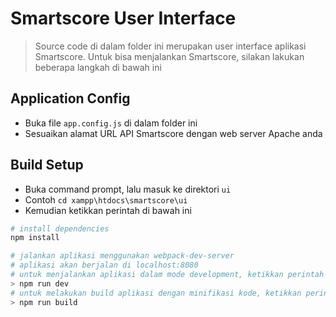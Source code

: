 # Smartscore User Interface

> Source code di dalam folder ini merupakan user interface aplikasi Smartscore.
> Untuk bisa menjalankan Smartscore, silakan lakukan beberapa langkah di bawah ini

## Application Config
- Buka file `app.config.js` di dalam folder ini
- Sesuaikan alamat URL API Smartscore dengan web server Apache anda

## Build Setup
- Buka command prompt, lalu masuk ke direktori ```ui```
- Contoh ``` cd xampp\htdocs\smartscore\ui ```
- Kemudian ketikkan perintah di bawah ini

``` bash
# install dependencies
npm install

# jalankan aplikasi menggunakan webpack-dev-server
# aplikasi akan berjalan di localhost:8080
# untuk menjalankan aplikasi dalam mode development, ketikkan perintah berikut:
> npm run dev
# untuk melakukan build aplikasi dengan minifikasi kode, ketikkan perintah:
> npm run build
```